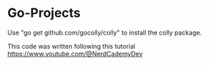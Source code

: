 # Go-Projects
Use "go get github.com/gocolly/colly" to install the colly package.

This code was written following this tutorial https://www.youtube.com/@NerdCademyDev
